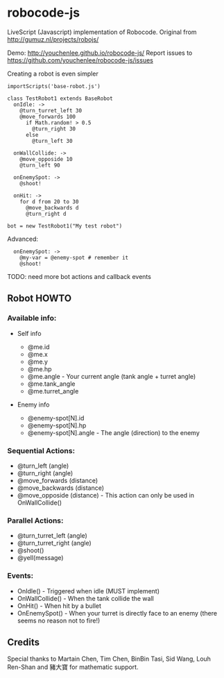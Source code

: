 robocode-js
===========

LiveScript (Javascript) implementation of Robocode. Original from http://gumuz.nl/projects/robojs/

Demo: http://youchenlee.github.io/robocode-js/
Report issues to https://github.com/youchenlee/robocode-js/issues


Creating a robot is even simpler

```
importScripts('base-robot.js')

class TestRobot1 extends BaseRobot
  onIdle: ->
    @turn_turret_left 30
    @move_forwards 100
      if Math.random! > 0.5
        @turn_right 30
      else
        @turn_left 30

  onWallCollide: ->
    @move_opposide 10
    @turn_left 90

  onEnemySpot: ->
    @shoot!

  onHit: ->
    for d from 20 to 30
      @move_backwards d
      @turn_right d

bot = new TestRobot1("My test robot")

```

Advanced:
```
  onEnemySpot: ->
    @my-var = @enemy-spot # remember it
    @shoot!
```

TODO: need more bot actions and callback events


## Robot HOWTO

### Available info:

 * Self info
   * @me.id
   * @me.x
   * @me.y
   * @me.hp
   * @me.angle - Your current angle (tank angle + turret angle)
   * @me.tank_angle
   * @me.turret_angle

 * Enemy info
   * @enemy-spot[N].id
   * @enemy-spot[N].hp
   * @enemy-spot[N].angle - The angle (direction) to the enemy

### Sequential Actions:

 * @turn_left (angle)
 * @turn_right (angle)
 * @move_forwards (distance)
 * @move_backwards (distance)
 * @move_opposide (distance) - This action can only be used in OnWallCollide()

### Parallel Actions:

 * @turn_turret_left (angle)
 * @turn_turret_right (angle)
 * @shoot()
 * @yell(message)

### Events:

 * OnIdle() - Triggered when idle (MUST implement)
 * OnWallCollide() - When the tank collide the wall
 * OnHit() - When hit by a bullet
 * OnEnemySpot() - When your turret is directly face to an enemy (there seems no reason not to fire!)

## Credits
Special thanks to Martain Chen, Tim Chen, BinBin Tasi, Sid Wang, Louh Ren-Shan and 豬大寶 for mathematic support.
